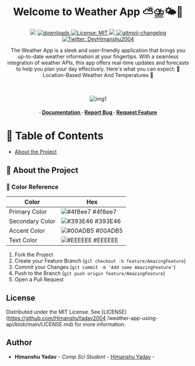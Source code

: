 <h1 align="center">Welcome to Weather App ⛅⛈️🌤️👋</h1>
<p align="center">
  <img src="https://img.shields.io/npm/v/readme-md-generator.svg?orange=blue" />
  <a href="https://www.npmjs.com/package/readme-md-generator">
    <img alt="downloads" src="https://img.shields.io/npm/dm/readme-md-generator.svg?color=blue" target="_blank" />
  </a>
  <a href="https://github.com/kefranabg/readme-md-generator/blob/master/LICENSE">
    <img alt="License: MIT" src="https://img.shields.io/badge/license-MIT-yellow.svg" target="_blank" />
  </a>
  <a href="https://codecov.io/gh/kefranabg/readme-md-generator">
    <img src="https://codecov.io/gh/kefranabg/readme-md-generator/branch/master/graph/badge.svg" />
  </a>
  <a href="https://github.com/frinyvonnick/gitmoji-changelog">
    <img src="https://img.shields.io/badge/changelog-gitmoji-brightgreen.svg" alt="gitmoji-changelog">
  </a>
  <a href="https://twitter.com/DevHimanshu2004">
    <img alt="Twitter: DevHimanshu2004" src="https://img.shields.io/twitter/follow/DevHimanshu2004.svg?style=social" target="_blank" />
  </a>
</p>

  <p align="center">
    The Weather App is a sleek and user-friendly application that brings you up-to-date weather information at your fingertips. With a seamless integration of weather APIs, this app offers real-time updates and forecasts to help you plan your day effectively. Here's what you can expect: 📍 Location-Based Weather And Temperatures 🌄
    <br/>
    <br/>
   <div align='center'>
   <br>
   <img src"https://github.com/HimanshuYadav2004/weather-app-using-api/blob/main/Screenshot%202024-04-12%20104230.png" alt="img1">  
  

<h4> <span> · </span> <a href="https://github.com/HimanshuYadav2004/weather-app-using-api/blob/master/README.md"> Documentation </a> <span> · </span> <a href="https://github.com/HimanshuYadav2004/weather-app-using-api/issues"> Report Bug </a> <span> · </span> <a href="https://github.com/HimanshuYadav2004/weather-app-using-api/issues"> Request Feature </a> </h4>


</div>

# :notebook_with_decorative_cover: Table of Contents

- [About the Project](#star2-about-the-project)


## :star2: About the Project

### :art: Color Reference
| Color | Hex |
| --------------- | ---------------------------------------------------------------- |
| Primary Color | ![#4f8ee7](https://via.placeholder.com/10/4f8ee7?text=+) #4f8ee7 |
| Secondary Color | ![#393E46](https://via.placeholder.com/10/393E46?text=+) #393E46 |
| Accent Color | ![#00ADB5](https://via.placeholder.com/10/00ADB5?text=+) #00ADB5 |
| Text Color | ![#EEEEEE](https://via.placeholder.com/10/EEEEEE?text=+) #EEEEEE |

1. Fork the Project
2. Create your Feature Branch (`git checkout -b feature/AmazingFeature`)
3. Commit your Changes (`git commit -m 'Add some AmazingFeature'`)
4. Push to the Branch (`git push origin feature/AmazingFeature`)
5. Open a Pull Request

## License

Distributed under the MIT License. See [LICENSE](https://github.com/HimanshuYadav2004 /weather-app-using-api/blob/main/LICENSE.md) for more information.

## Author

* **Himanshu Yadav** - *Comp Sci Student* - [Himanshu Yadav](https://github.com/HimanshuYadav2004/) - 


